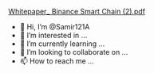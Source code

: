 [Whitepaper_ Binance Smart Chain (2).pdf](https://github.com/Samir121A/Samir121A/files/12149717/Whitepaper_.Binance.Smart.Chain.2.pdf)
- 👋 Hi, I’m @Samir121A
- 👀 I’m interested in ...
- 🌱 I’m currently learning ...
- 💞️ I’m looking to collaborate on ...
- 📫 How to reach me ...

<!---
Samir121A/Samir121A is a ✨ special ✨ repository because its `README.md` (this file) appears on your GitHub profile.
You can click the Preview link to take a look at your changes.
--->
